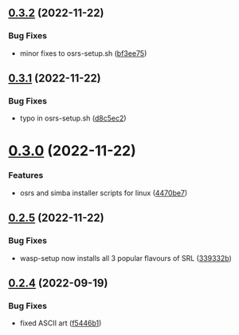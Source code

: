 ## [0.3.2](https://github.com/Torwent/wasp-setup/compare/v0.3.1...v0.3.2) (2022-11-22)


### Bug Fixes

* minor fixes to osrs-setup.sh ([bf3ee75](https://github.com/Torwent/wasp-setup/commit/bf3ee750454fb2b9496e8f0085bd5136e318c67b))



## [0.3.1](https://github.com/Torwent/wasp-setup/compare/v0.3.0...v0.3.1) (2022-11-22)


### Bug Fixes

* typo in osrs-setup.sh ([d8c5ec2](https://github.com/Torwent/wasp-setup/commit/d8c5ec2d5657f5e65659c9148835cbd74ed7f884))



# [0.3.0](https://github.com/Torwent/wasp-setup/compare/v0.2.5...v0.3.0) (2022-11-22)


### Features

* osrs and simba installer scripts for linux ([4470be7](https://github.com/Torwent/wasp-setup/commit/4470be7b07cb4a28f9cef6bb2bac5b9753328fb3))



## [0.2.5](https://github.com/Torwent/wasp-setup/compare/v0.2.4...v0.2.5) (2022-11-22)


### Bug Fixes

* wasp-setup now installs all 3 popular flavours of SRL ([339332b](https://github.com/Torwent/wasp-setup/commit/339332bad722b2f4816a91cad753856130220df3))



## [0.2.4](https://github.com/Torwent/wasp-setup/compare/v0.2.3...v0.2.4) (2022-09-19)


### Bug Fixes

* fixed ASCII art ([f5446b1](https://github.com/Torwent/wasp-setup/commit/f5446b1e416feb9c9168f8ac986f7286d9f1f1bc))



